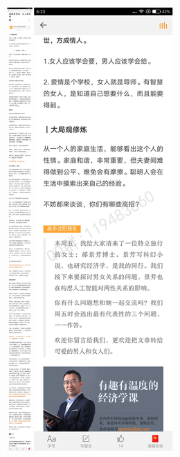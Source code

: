 ![](../../images/2016年12月/HF1220-爱情是学校，女人是导师.jpg)
![](../../images/2016年12月/HF1220-爱情是学校，女人是导师2.jpg)
